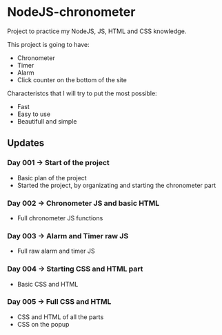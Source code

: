 # NodeJS-chronometer
Project to practice my NodeJS, JS, HTML and CSS knowledge.

This project is going to have:
- Chronometer
- Timer
- Alarm
- Click counter on the bottom of the site

Characteristcs that I will try to put the most possible:
- Fast
- Easy to use
- Beautifull and simple

## Updates

### Day 001 -> Start of the project
- Basic plan of the project
- Started the project, by organizating and starting the chronometer part
### Day 002 -> Chronometer JS and basic HTML
- Full chronometer JS functions
### Day 003 -> Alarm and Timer raw JS
- Full raw alarm and timer JS
### Day 004 -> Starting CSS and HTML part
- Basic CSS and HTML
### Day 005 -> Full CSS and HTML
- CSS and HTML of all the parts
- CSS on the popup
